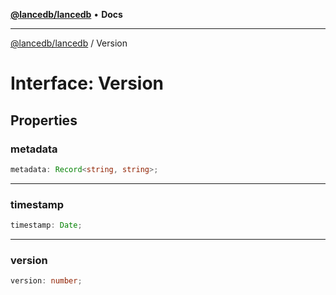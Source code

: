 [**@lancedb/lancedb**](../README.md) • **Docs**
***
[@lancedb/lancedb](../globals.md) / Version
# Interface: Version
## Properties
### metadata
```ts
metadata: Record<string, string>;
```
***
### timestamp
```ts
timestamp: Date;
```
***
### version
```ts
version: number;
```

